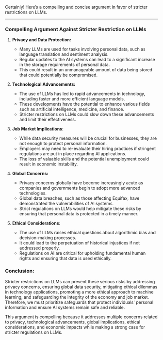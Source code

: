 Certainly! Here’s a compelling and concise argument in favor of stricter restrictions on LLMs. 

---

### Compelling Argument Against Stricter Restriction on LLMs

1. **Privacy and Data Protection:**
   - Many LLMs are used for tasks involving personal data, such as language translation and sentiment analysis.
   - Regular updates to the AI systems can lead to a significant increase in the storage requirements of personal data.
   - This could result in an unmanageable amount of data being stored that could potentially be compromised.

2. **Technological Advancements:**
   - The use of LLMs has led to rapid advancements in technology, including faster and more efficient language models.
   - These developments have the potential to enhance various fields such as artificial intelligence, medicine, and finance.
   - Stricter restrictions on LLMs could slow down these advancements and limit their effectiveness.

3. **Job Market Implications:**
   - While data security measures will be crucial for businesses, they are not enough to protect personal information.
   - Employers may need to re-evaluate their hiring practices if stringent regulations are put in place regarding AI applications.
   - The loss of valuable skills and the potential unemployment could result in economic instability.

4. **Global Concerns:**
   - Privacy concerns globally have become increasingly acute as companies and governments begin to adopt more advanced technologies.
   - Global data breaches, such as those affecting Equifax, have demonstrated the vulnerabilities of AI systems.
   - Strict regulations on LLMs would help mitigate these risks by ensuring that personal data is protected in a timely manner.

5. **Ethical Considerations:**
   - The use of LLMs raises ethical questions about algorithmic bias and decision-making processes.
   - It could lead to the perpetuation of historical injustices if not addressed properly.
   - Regulations on AI are critical for upholding fundamental human rights and ensuring that data is used ethically.

### Conclusion:
Stricter restrictions on LLMs can prevent these serious risks by addressing privacy concerns, ensuring global data security, mitigating ethical dilemmas in technology applications, promoting a more ethical approach to machine learning, and safeguarding the integrity of the economy and job market. Therefore, we must prioritize safeguards that protect individuals' personal information and ensure AI systems remain safe and reliable.

This argument is compelling because it addresses multiple concerns related to privacy, technological advancements, global implications, ethical considerations, and economic impacts while making a strong case for stricter regulations on LLMs.